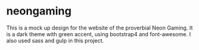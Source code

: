 # neongaming

This is a mock up design for the website of the proverbial Neon Gaming.
It is a dark theme with green accent, using bootstrap4 and font-awesome.
I also used sass and gulp in this project.
